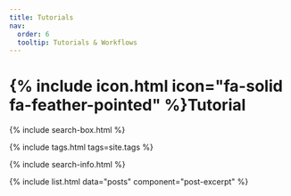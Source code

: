 ```yaml
---
title: Tutorials
nav:
  order: 6
  tooltip: Tutorials & Workflows
---
```

# {% include icon.html icon="fa-solid fa-feather-pointed" %}Tutorial

{% include search-box.html %}

{% include tags.html tags=site.tags %}

{% include search-info.html %}

{% include list.html data="posts" component="post-excerpt" %}
